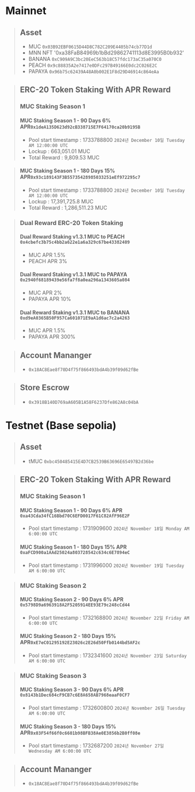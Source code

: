 # Mainnet
>## Asset
> * MUC `0x03B92EBF0615D44D8C782C209E4405b74cb77D1d`
> * MNN NFT '0xa38FaB84969b1bBd29862741113d8E3995B0b932'
> * BANANA `0xC909A9C3bc20EeC563b18C57fdc173aC35a070C0`
> * PEACH `0x9c88835A2e7417e0DFc297B49166E0dc2C026E2C`
> * PAPAYA `0x96b75c62439A48A0b002E1F8d29D46914c864eAa`

> ## ERC-20 Token Staking With APR Reward
> ### MUC Staking Season 1
> #### MUC Staking Season 1 - 90 Days 6% APR`0x1deA135D623d92cB338715E7F64170ca20b9195B`
> * Pool start timestamp : 1733788800 `2024년 December 10일 Tuesday AM 12:00:00 UTC`
> * Lockup : 663,051.01 MUC
> * Total Reward : 9,809.53 MUC

> #### MUC Staking Season 1 - 180 Days 15% APR`0x93c189143F3B55735428985033251eEf972295c7`
> * Pool start timestamp : 1733788800 `2024년 December 10일 Tuesday AM 12:00:00 UTC`
> * Lockup : 17,391,725.8 MUC
> * Total Reward : 1,286,511.23 MUC

> ### Dual Reward ERC-20 Token Staking
> #### Dual Reward Staking v1.3.1 MUC to PEACH `0x4cbefc3b75c4bb2a622e1a6a329c67be43382409`
> * MUC APR 1.5%
> * PEACH APR 3%
> #### Dual Reward Staking v1.3.1 MUC to PAPAYA `0x2940f68189439e56fa7f8a0ea296a1343605a084`
> * MUC APR 2%
> * PAPAYA APR 10%
> #### Dual Reward Staking v1.3.1 MUC to BANANA `0xd9eA0365B50F957Ca601071E9aA1d6ac7c2a4263`
> * MUC APR 1.5%
> * PAPAYA APR 300%

> ## Account Mananger
> * `0x18AC8Eae8f70D4f75f866493bdA4b39f09d62fBe`

> ## Store Escrow
> * `0x3918B140D769aA605B1A58F6237Dfe862A8c04bA`

# Testnet (Base sepolia)
>## Asset
> * tMUC `0xbc450485415E4D7CB2539B63696E65497B2d36be`

> ## ERC-20 Token Staking With APR Reward
> ### MUC Staking Season 1
> #### MUC Staking Season 1 - 90 Days 6% APR `0xa43Cda34fC16Bbd70C6EFD0017F61C82AfF96E2F`
> * Pool start timestamp : 1731909600 `2024년 November 18일 Monday AM 6:00:00 UTC`
> #### MUC Staking Season 1 - 180 Days 15% APR `0xaFCD900a1AAd25024a803728542c634c6E7894eC`
> * Pool start timestamp : 1731996000 `2024년 November 19일 Tuesday AM 6:00:00 UTC`

> ### MUC Staking Season 2
> #### MUC Staking Season 2 - 90 Days 6% APR `0x5798D9a6963918A2F5205914EE93E79c248cCd44`
> * Pool start timestamp : 1732168800 `2024년 November 22일 Friday AM 6:00:00 UTC`
> #### MUC Staking Season 2 - 180 Days 15% APR`0xE7eC01295192E23026c2E26d50Ffb0144bd5AF2c`
> * Pool start timestamp : 1732341600 `2024년 November 23일 Saturday AM 6:00:00 UTC`

> ### MUC Staking Season 3
> #### MUC Staking Season 3 - 90 Days 6% APR `0x8143b1Dec684cF9CB7c6E8A658AB7968eaaF0CF7`
> * Pool start timestamp : 1732600800 `2024년 November 26일 Tuesday AM 6:00:00 UTC`
> #### MUC Staking Season 3 - 180 Days 15% APR`0x03F54f66f0c6601b98BFB38Ae0E3856b2B0ff08e`
> * Pool start timestamp : 1732687200 `2024년 November 27일 Wednesday AM 6:00:00 UTC`

> ## Account Mananger
> * `0x18AC8Eae8f70D4f75f866493bdA4b39f09d62fBe`